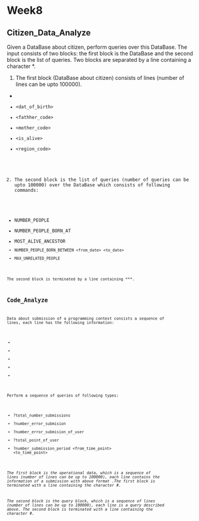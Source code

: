 # Week8

## Citizen_Data_Analyze

Given a DataBase about citizen, perform queries over this DataBase.
The input consists of two blocks: the first block is the DataBase and the second block is the list of queries. 
Two blocks are separated by a line containing a character \*.

1. The first block (DataBase about citizen) consists of lines (number of lines can be upto 100000).
 * <code>  
 * <dat_of_birth>  
 * <fathher_code>   
 * <mother_code>  
 * <is_alive>  
 * <region_code>
2. The second block is the list of queries (number of queries can be upto 100000) over the DataBase which consists of following commands:
*  NUMBER_PEOPLE
*  NUMBER_PEOPLE_BORN_AT <date>
*  MOST_ALIVE_ANCESTOR <code>
*  NUMBER_PEOPLE_BORN_BETWEEN <from_date> <to_date>
*  MAX_UNRELATED_PEOPLE

The second block is terminated by a line containing \*\*\*.

## Code_Analyze

Data about submission of a programming contest consists a sequence of lines, each line has the following information:
* <UserID> 
* <ProblemID> 
* <TimePoint> 
* <Status> 
* <Point>
Perform a sequence of queries of following types:
* ?total_number_submissions
* ?number_error_submision
* ?number_error_submision_of_user <UserID>
* ?total_point_of_user <UserID>
* ?number_submission_period <from_time_point> <to_time_point>

*The first block is the operational data, which is a sequence of lines (number of lines can be up to 100000), each line contains the information of a submission with above format .The first block is terminated with a line containing the character #.*

*The second block is the query block, which is a sequence of lines (number of lines can be up to 100000), each line is a query described above. The second block is terminated with a line containing the character #.*
